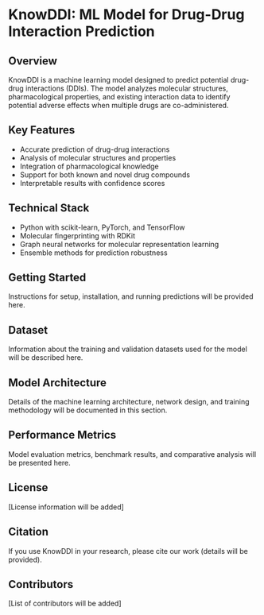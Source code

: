 # KnowDDI: ML Model for Drug-Drug Interaction Prediction

## Overview
KnowDDI is a machine learning model designed to predict potential drug-drug interactions (DDIs). The model analyzes molecular structures, pharmacological properties, and existing interaction data to identify potential adverse effects when multiple drugs are co-administered.

## Key Features
- Accurate prediction of drug-drug interactions
- Analysis of molecular structures and properties
- Integration of pharmacological knowledge
- Support for both known and novel drug compounds
- Interpretable results with confidence scores

## Technical Stack
- Python with scikit-learn, PyTorch, and TensorFlow
- Molecular fingerprinting with RDKit
- Graph neural networks for molecular representation learning
- Ensemble methods for prediction robustness

## Getting Started
Instructions for setup, installation, and running predictions will be provided here.

## Dataset
Information about the training and validation datasets used for the model will be described here.

## Model Architecture
Details of the machine learning architecture, network design, and training methodology will be documented in this section.

## Performance Metrics
Model evaluation metrics, benchmark results, and comparative analysis will be presented here.

## License
[License information will be added]

## Citation
If you use KnowDDI in your research, please cite our work (details will be provided).

## Contributors
[List of contributors will be added]